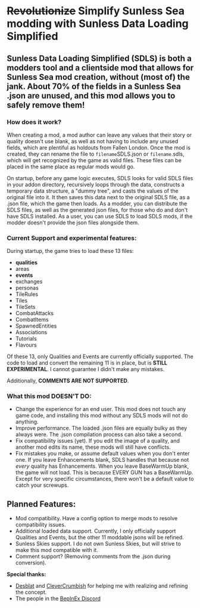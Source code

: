 # **~~Revolutionize~~ Simplify Sunless Sea modding with Sunless Data Loading Simplified**

## Sunless Data Loading Simplified (SDLS) is both a modders tool and a clientside mod that allows for Sunless Sea mod creation, without (most of) the jank. About 70% of the fields in a Sunless Sea .json are unused, and this mod allows you to safely remove them!

### **How does it work?**

When creating a mod, a mod author can leave any values that their story or quality doesn't use blank, as well as not having to include any unused fields, which are plentiful as holdouts from Fallen London. Once the mod is created, they can rename the file to `filename`SDLS.json or `filename`.sdls, which will get recognized by the game as valid files. These files can be placed in the same place as regular mods would go.

On startup, before any game logic executes, SDLS looks for valid SDLS files in your addon directory, recursively loops through the data, constructs a temporary data structure, a "dummy tree", and casts the values of the original file into it. It then saves this data next to the original SDLS file, as a .json file, which the game then loads. As a modder, you can distribute the SDLS files, as well as the generated json files, for those who do and don't have SDLS installed. As a user, you can use SDLS to load SDLS mods, if the modder doesn't provide the json files alongside them.

### **Current Support and experimental features:**

During startup, the game tries to load these 13 files:

* **qualities**
* areas
* **events**
* exchanges
* personas
* TileRules
* Tiles
* TileSets
* CombatAttacks
* CombatItems
* SpawnedEntities
* Associations
* Tutorials
* Flavours

Of these 13, only Qualities and Events are currently officially supported. The code to load and convert the remaining 11 is in place, but is **STILL EXPERIMENTAL**. I cannot guarantee I didn't make any mistakes.

Additionally, **COMMENTS ARE NOT SUPPORTED**.

### **What this mod DOESN'T DO:**

* Change the experience for an end user. This mod does not touch any game code, and installing this mod without any SDLS mods will not do anything.
* Improve performance. The loaded .json files are equally bulky as they always were. The .json compilation process can also take a second.
* Fix compatibility issues (yet). If you edit the image of a quality, and another mod edits its name, these mods will still have conflicts.
* Fix mistakes you make, or assume default values when you don't enter one. If you leave Enhancements blank, SDLS handles that because not *every* quality has Enhancements. When you leave BaseWarmUp blank, the game will not load. This is because EVERY GUN has a BaseWarmUp. Except for very specific circumstances, there won't be a default value to catch your screwups.

## **Planned Features:**

* Mod compatibility. Have a config option to merge mods to resolve compatibility issues.
* Additional loaded data support. Currently, I only officially support Qualities and Events, but the other 11 moddable jsons will be refined.
* Sunless Skies support. I do not own Sunless Skies, but will strive to make this mod compatible with it.
* Comment support? (Removing comments from the .json during conversion).

**Special thanks:**

* [Desblat](http://next.nexusmods.com/profile/desblat) and [CleverCrumbish](http://next.nexusmods.com/profile/CleverCrumbish) for helping me with realizing and refining the concept.
* The people in the [BepInEx Discord](http://discord.gg/MpFEDAg)
